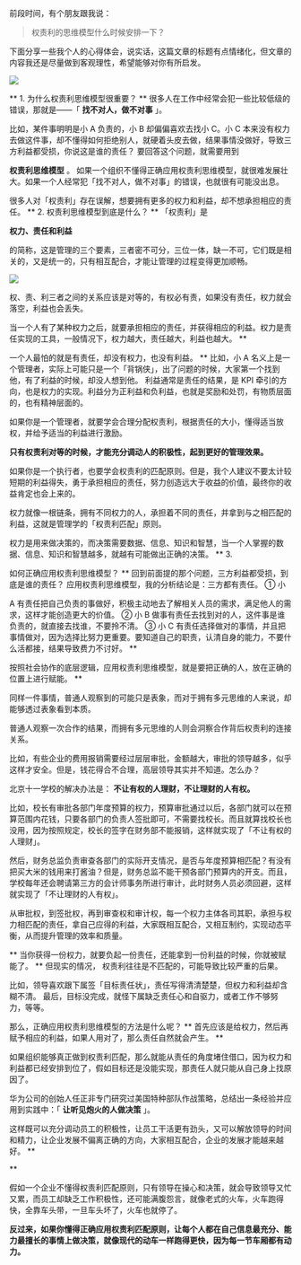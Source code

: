 前段时间，有个朋友跟我说：

> 权责利的思维模型什么时候安排一下？

下面分享一些我个人的心得体会，说实话，这篇文章的标题有点情绪化，但文章的内容我还是尽量做到客观理性，希望能够对你有所启发。

![](https://mmbiz.qpic.cn/mmbiz_png/giaycic3UNwo11Z3ZuznWNiaDaTVvrtXc5nLbnFUN1fSibvSOSq2vosnHiaQHgsVVSy4mLvibAiaK6Lzb5Wl0AtvH3zdA/640?wx_fmt=png) 

** 1\. 为什么权责利思维模型很重要？  ** 很多人在工作中经常会犯一些比较低级的错误，那就是——「 **找不对人，做不对事** 」。

比如，某件事明明是小 A 负责的，小 B 却偏偏喜欢去找小 C。小 C 本来没有权力去做这件事，却不懂得如何拒绝别人，就硬着头皮去做，结果事情没做好，导致三方利益都受损，你说这是谁的责任？  要回答这个问题，就需要用到

**权责利思维模型** 。  如果一个组织不懂得正确应用权责利思维模型，就很难发展壮大。如果一个人经常犯「找不对人，做不对事」的错误，也就很有可能没出息。

很多人对「权责利」存在误解，想要拥有更多的权力和利益，却不想承担相应的责任。  ** 2\. 权责利思维模型到底是什么？  ** 「权责利」是

**权力、责任和利益**

的简称，这是管理的三个要素，三者密不可分，三位一体，缺一不可，它们既是相关的，又是统一的，只有相互配合，才能让管理的过程变得更加顺畅。

![](https://mmbiz.qpic.cn/mmbiz_png/giaycic3UNwo11Z3ZuznWNiaDaTVvrtXc5nZFbicOgVCniamRAmnSrRNHMQ1Zy8pVS0iarQYoC4jeL0hTSrsAiaicBgm5w/640?wx_fmt=png) 

权、责、利三者之间的关系应该是对等的，有权必有责，如果没有责任，权力就会落空，利益也会丢失。

当一个人有了某种权力之后，就要承担相应的责任，并获得相应的利益。权力是责任实现的工具，一般情况下，权力越大，责任越大，利益也越大。  **

一个人最怕的就是有责任，却没有权力，也没有利益。  ** 比如，小 A 名义上是一个管理者，实际上可能只是一个「背锅侠」，出了问题的时候，大家第一个找到他，有了利益的时候，却没人想到他。  利益通常是责任的结果，是 KPI 牵引的方向，也是权力的实现。利益分为正利益和负利益，也就是奖励和处罚，有物质层面的，也有精神层面的。

如果你是一个管理者，就要学会合理分配权责利，根据责任的大小，懂得适当放权，并给予适当的利益进行激励。

**只有权责利对等的时候，才能充分调动人的积极性，起到更好的管理效果。**

如果你是一个执行者，也要学会权责利的匹配原则。但是，我个人建议不要太计较短期的利益得失，勇于承担相应的责任，努力创造远大于收益的价值，最终你的收益肯定也会上来的。

权力就像一根链条，拥有不同权力的人，承担着不同的责任，并拿到与之相匹配的利益，这就是管理学的「权责利匹配」原则。

权力是用来做决策的，而决策需要数据、信息、知识和智慧，当一个人掌握的数据、信息、知识和智慧越多，就越有可能做出正确的决策。  ** 3\.

如何正确应用权责利思维模型？  ** 回到前面提的那个问题，三方利益都受损，到底是谁的责任？  应用权责利思维模型，我的分析结论是：三方都有责任。  ① 小

A 有责任把自己负责的事做好，积极主动地去了解相关人员的需求，满足他人的需求，这样才能创造更大的价值。  ② 小 B 做事有责任去找到对的人，这件事是谁负责的，就直接去找谁，不要拎不清。  ③ 小 C 有责任选择做对的事情，并且把事情做对，因为选择比努力更重要。要知道自己的职责，认清自身的能力，不要什么活都接，结果导致费力不讨好。  **

按照社会协作的底层逻辑，应用权责利思维模型，就是要把正确的人，放在正确的位置上进行赋能。  **

同样一件事情，普通人观察到的可能只是表象，而对于拥有多元思维的人来说，却能够透过表象看到本质。

普通人观察一次合作的结果，而拥有多元思维的人则会洞察合作背后权责利的连接关系。

比如，有些企业的费用报销需要经过层层审批，金额越大，审批的领导越多，似乎这样才安全。但是，钱花得合不合理，高层领导其实并不知道。怎么办？

北京十一学校的解决办法是： **不让有权的人理财，不让理财的人有权。**

比如，校长有审批各部门年度预算的权力，预算审批通过以后，各部门就可以在预算范围内花钱，只要各部门的负责人签批即可，不需要找校长。而且就算找校长也没用，因为按照规定，校长的签字在财务部不能报销，这样就实现了「不让有权的人理财」。

然后，财务总监负责审查各部门的实际开支情况，是否与年度预算相匹配？有没有把买大米的钱用来打酱油？但是，财务总监不能干预各部门预算内的开支。而且，学校每年还会聘请第三方的会计师事务所进行审计，此时财务人员必须回避，这样就实现了「不让理财的人有权」。

从审批权，到签批权，再到审查权和审计权，每一个权力主体各司其职，承担与权力相匹配的责任，拿自己应得的利益，大家既相互配合，又相互制约，实现动态平衡，从而提升管理的效率和质量。

** 当你获得一份权力，就要负起一份责任，还能拿到一份利益的时候，你就被赋能了。  ** 但现实的情况，  权责利往往是不匹配的，可能导致比较严重的后果。  

比如，领导喜欢跟下属签「目标责任状」，责任写得清清楚楚，但权力和利益却含糊不清。  最后，目标没完成，就怪下属缺乏责任心和自驱力，或者工作不够努力，等等。

那么，正确应用权责利思维模型的方法是什么呢？  ** 首先应该是给权力，然后再赋予相应的利益，如果人用对了，那么责任自然就会产生。  **

如果组织能够真正做到权责利匹配，那么就能从责任的角度堵住借口，因为权力和利益都已经安排到位了，假如目标还是没能实现，那责任人就只能从自己身上找原因了。

华为公司的创始人任正非专门研究过美国特种部队作战策略，总结出一条经验并应用到实践中：「 **让听见炮火的人做决策** 」。

这样既可以充分调动员工的积极性，让员工干活更有劲头，又可以解放领导的时间和精力，让企业发展不偏离正确的方向，大家相互配合，企业的发展才能越来越好。  **

**

假如一个企业不懂得权责利匹配原则，只有领导在操心和决策，就会导致领导又忙又累，而员工却缺乏工作积极性，还可能满腹怨言，就像老式的火车，火车跑得快，全靠车头带，一旦车头坏了，火车也就停了。

**反过来，如果你懂得正确应用权责利匹配原则，让每个人都在自己信息最充分、能力最擅长的事情上做决策，就像现代的动车一样跑得更快，因为每一节车厢都有动力。** 